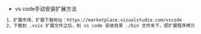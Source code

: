 - vs code手动安装扩展方法

```tex
1、扩展市场，扩展下载地址：https://marketplace.visualstudio.com/vscode 
2、下载到 .vsix 扩展文件之后，到 vs code 安装目录 ./bin 文件夹下，把扩展程序拷贝到此，执行命令：code --install-extension xxx-xxx-xxx.vsix
```

